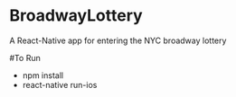 # BroadwayLottery
A React-Native app for entering the NYC broadway lottery


#To Run
* npm install
* react-native run-ios
